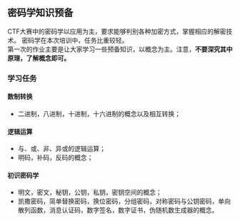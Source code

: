 <h2 id="密码学知识预备">密码学知识预备</h2>

<p>CTF大赛中的密码学以应用为主，要求能够判别各种加密方式，掌握相应的解密技术。 密码学在本次培训中，任务比重较轻。  <br>
第一次的作业主要是让大家学习一些预备知识，以概念为主。注意，<strong>不要深究其中原理，了解概念即可。</strong></p>



<h3 id="学习任务">学习任务</h3>



<h4 id="数制转换">数制转换</h4>

<ul>
<li>二进制，八进制，十进制，十六进制的概念以及相互转换； </li>
</ul>



<h4 id="逻辑运算">逻辑运算</h4>

<ul>
<li>与、或、非、异或的逻辑运算； </li>
<li>明码，补码，反码的概念； </li>
</ul>



<h4 id="初识密码学">初识密码学</h4>

<ul>
<li>明文，密文，秘钥，公钥，私钥，密钥空间的概念； </li>
<li>凯撒密码，简单替换密码，换位密码，分组密码，对称密码与公钥密码，单向散列函数，消息认证码，数字签名，数字证书，伪随机数生成器的概念。</li>
</ul>